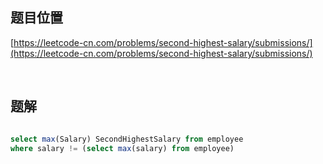 ## 题目位置

[https://leetcode-cn.com/problems/second-highest-salary/submissions/](https://leetcode-cn.com/problems/second-highest-salary/submissions/)

<br/>

## 题解

```sql

select max(Salary) SecondHighestSalary from employee
where salary != (select max(salary) from employee)

```